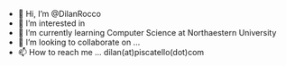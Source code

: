 - 👋 Hi, I’m @DilanRocco
- 👀 I’m interested in
- 🌱 I’m currently learning Computer Science at Northaestern University 
- 💞️ I’m looking to collaborate on ...
- 📫 How to reach me ... dilan(at)piscatello(dot)com

<!---
DilanRocco/DilanRocco is a ✨ special ✨ repository because its `README.md` (this file) appears on your GitHub profile.
You can click the Preview link to take a look at your changes.
--->
